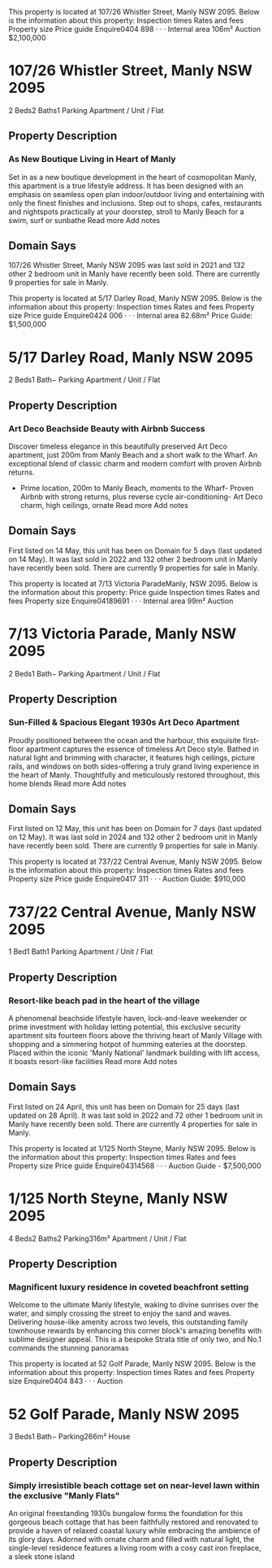 This property is located at 107/26 Whistler Street, Manly NSW 2095. Below is the information about this property:
Inspection times
Rates and fees
Property size
Price guide
Enquire0404 898 · · ·
Internal area
106m²
Auction $2,100,000
# 107/26 Whistler Street, Manly NSW 2095
2 Beds2 Baths1 Parking
Apartment / Unit / Flat
## Property Description
### As New Boutique Living in Heart of Manly
Set in as a new boutique development in the heart of cosmopolitan Manly, this apartment is a true lifestyle address. It has been designed with an emphasis on seamless open plan indoor/outdoor living and entertaining with only the finest finishes and inclusions. Step out to shops, cafes, restaurants and nightspots practically at your doorstep, stroll to Manly Beach for a swim, surf or sunbathe
Read more
Add notes
## Domain Says
107/26 Whistler Street, Manly NSW 2095 was last sold in 2021 and 132 other 2 bedroom unit in Manly have recently been sold. There are currently 9 properties for sale in Manly.


This property is located at 5/17 Darley Road, Manly NSW 2095. Below is the information about this property:
Inspection times
Rates and fees
Property size
Price guide
Enquire0424 006 · · ·
Internal area
82.68m²
Price Guide: $1,500,000
# 5/17 Darley Road, Manly NSW 2095
2 Beds1 Bath− Parking
Apartment / Unit / Flat
## Property Description
### Art Deco Beachside Beauty with Airbnb Success
Discover timeless elegance in this beautifully preserved Art Deco apartment, just 200m from Manly Beach and a short walk to the Wharf. An exceptional blend of classic charm and modern comfort with proven Airbnb returns.
- Prime location, 200m to Manly Beach, moments to the Wharf- Proven Airbnb with strong returns, plus reverse cycle air-conditioning- Art Deco charm, high ceilings, ornate
Read more
Add notes
## Domain Says
First listed on 14 May, this unit has been on Domain for 5 days (last updated on 14 May). It was last sold in 2022 and 132 other 2 bedroom unit in Manly have recently been sold. There are currently 9 properties for sale in Manly.


This property is located at 7/13 Victoria ParadeManly, NSW 2095. Below is the information about this property:
Price guide
Inspection times
Rates and fees
Property size
Enquire04189691 · · ·
Internal area
99m²
Auction
# 7/13 Victoria Parade, Manly NSW 2095
2 Beds1 Bath− Parking
Apartment / Unit / Flat
## Property Description
### Sun-Filled & Spacious Elegant 1930s Art Deco Apartment
Proudly positioned between the ocean and the harbour, this exquisite first-floor apartment captures the essence of timeless Art Deco style. Bathed in natural light and brimming with character, it features high ceilings, picture rails, and windows on both sides-offering a truly grand living experience in the heart of Manly.
Thoughtfully and meticulously restored throughout, this home blends
Read more
Add notes
## Domain Says
First listed on 12 May, this unit has been on Domain for 7 days (last updated on 12 May). It was last sold in 2024 and 132 other 2 bedroom unit in Manly have recently been sold. There are currently 9 properties for sale in Manly.

This property is located at 737/22 Central Avenue, Manly NSW 2095. Below is the information about this property:
Inspection times
Rates and fees
Property size
Price guide
Enquire0417 311 · · ·
Auction Guide: $910,000
# 737/22 Central Avenue, Manly NSW 2095
1 Bed1 Bath1 Parking
Apartment / Unit / Flat
## Property Description
### Resort-like beach pad in the heart of the village
A phenomenal beachside lifestyle haven, lock-and-leave weekender or prime investment with holiday letting potential, this exclusive security apartment sits fourteen floors above the thriving heart of Manly Village with shopping and a simmering hotpot of humming eateries at the doorstep. Placed within the iconic 'Manly National' landmark building with lift access, it boasts resort-like facilities
Read more
Add notes
## Domain Says
First listed on 24 April, this unit has been on Domain for 25 days (last updated on 28 April). It was last sold in 2022 and 72 other 1 bedroom unit in Manly have recently been sold. There are currently 4 properties for sale in Manly.

This property is located at 1/125 North Steyne, Manly NSW 2095. Below is the information about this property:
Inspection times
Rates and fees
Property size
Price guide
Enquire04314568 · · ·
Auction Guide - $7,500,000
# 1/125 North Steyne, Manly NSW 2095
4 Beds2 Baths2 Parking316m² 
Apartment / Unit / Flat
## Property Description
### Magnificent luxury residence in coveted beachfront setting
Welcome to the ultimate Manly lifestyle, waking to divine sunrises over the water, and simply crossing the street to enjoy the sand and waves. Delivering house-like amenity across two levels, this outstanding family townhouse rewards by enhancing this corner block's amazing benefits with sublime designer appeal. This is a bespoke Strata title of only two, and No.1 commands the stunning panoramas

This property is located at 52 Golf Parade, Manly NSW 2095. Below is the information about this property:
Inspection times
Rates and fees
Property size
Enquire0404 843 · · ·
Auction
# 52 Golf Parade, Manly NSW 2095
3 Beds1 Bath− Parking266m² 
House
## Property Description
### Simply irresistible beach cottage set on near-level lawn within the exclusive "Manly Flats"
An original freestanding 1930s bungalow forms the foundation for this gorgeous beach cottage that has been faithfully restored and renovated to provide a haven of relaxed coastal luxury while embracing the ambience of its glory days. Adorned with ornate charm and filled with natural light, the single-level residence features a living room with a cosy cast iron fireplace, a sleek stone island
